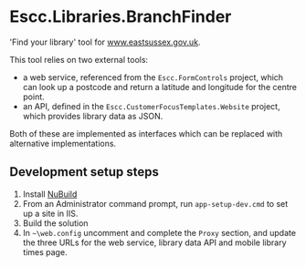 # Escc.Libraries.BranchFinder

'Find your library' tool for www.eastsussex.gov.uk.

This tool relies on two external tools: 

* a web service, referenced from the `Escc.FormControls` project, which can look up a postcode and return a latitude and longitude for the centre point.
* an API, defined in the `Escc.CustomerFocusTemplates.Website` project, which provides library data as JSON.

Both of these are implemented as interfaces which can be replaced with alternative implementations.

## Development setup steps

1. Install [NuBuild](https://github.com/bspell1/NuBuild)
2. From an Administrator command prompt, run `app-setup-dev.cmd` to set up a site in IIS.
3. Build the solution
9. In `~\web.config` uncomment and complete the `Proxy` section, and update the three URLs for the web service, library data API and mobile library times page.